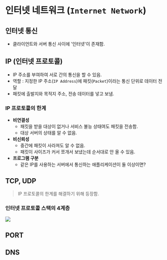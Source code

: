 # 인터넷 네트워크 (`Internet Network`)

## 인터넷 통신

* 클라이언트와 서버 통신 사이에 '인터넷'이 존재함.



## IP (인터넷 프로토콜)

* IP 주소를 부여하여 서로 간의 통신을 할 수 있음. 
* 역할 : 지정한 IP 주소(`IP Address`)에 패킷(`Packet`)이라는 통신 단위로 데이터 전달
* 패킷에 출발지와 목적지 주소, 전송 데이터를 넣고 보냄.

### IP 프로토콜의 한계

* **비연결성**
  * 패킷을 받을 대상이 없거나 서비스 불능 상태여도 패킷을 전송함.
  * 대상 서버의 상태를 알 수 없음.
* **비신뢰성**
  * 중간에 패킷이 사라져도 알 수 없음.
  * 패킷이 사이즈가 커서 쪼개서 보냈는데 순서대로 안 올 수 있음.
* **프로그램 구분**
  * 같은 IP를 사용하는 서버에서 통신하는 애플리케이션이 둘 이상이면?



## TCP, UDP

> IP 프로토콜의 한계를 해결하기 위해 등장함.

### 인터넷 프로토콜 스택의 4계층

![](https://user-images.githubusercontent.com/12438429/104607023-b75f0000-56c3-11eb-89b8-5d4e94768225.png)









## PORT



## DNS



